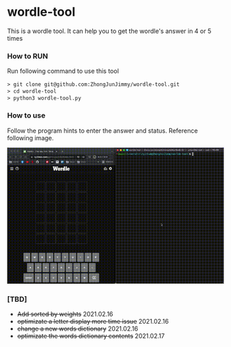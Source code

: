 # wordle-tool
This is a wordle tool. It can help you to get the wordle's answer in 4 or 5 times

### How to RUN
Run following command to use this tool

```
> git clone git@github.com:ZhongJunJimmy/wordle-tool.git
> cd wordle-tool
> python3 wordle-tool.py
```

### How to use
Follow the program hints to enter the answer and status. Reference following image.

![image](https://github.com/ZhongJunJimmy/wordle-tool/blob/main/Demo.gif?raw=true)

### [TBD] 

- ~~Add sorted by weights~~ 2021.02.16
- ~~optimizate a letter display more time issue~~ 2021.02.16
- ~~change a new words dictionary~~ 2021.02.16
- ~~optimizate the words dictionary contents~~ 2021.02.17
